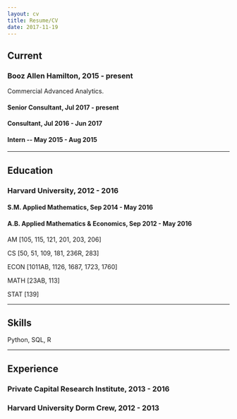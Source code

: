 ```yaml
---
layout: cv
title: Resume/CV
date: 2017-11-19
---
```

## Current
### Booz Allen Hamilton, 2015 - present
Commercial Advanced Analytics.

#### Senior Consultant, Jul 2017 - present

#### Consultant, Jul 2016 - Jun 2017

#### Intern -- May 2015 - Aug 2015

---

## Education
### Harvard University, 2012 - 2016

#### S.M. Applied Mathematics, Sep 2014 - May 2016
#### A.B. Applied Mathematics & Economics, Sep 2012 - May 2016
AM [105, 115, 121, 201, 203, 206]

CS [50, 51, 109, 181, 236R, 283]

ECON [1011AB, 1126, 1687, 1723, 1760]

MATH [23AB, 113]

STAT [139]

---

## Skills
Python, SQL, R

---

## Experience
### Private Capital Research Institute, 2013 - 2016

### Harvard University Dorm Crew, 2012 - 2013

